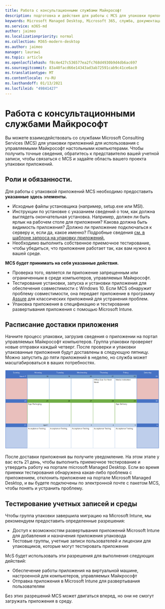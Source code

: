 ```yaml
---
title: Работа с консультационными службами Майкрософт
description: подготовка и действия для работы с MCS для упаковки приложений
keywords: Microsoft Managed Desktop, Microsoft 365, служба, документация, приложения, MCS, упаковка
ms.service: m365-md
author: jaimeo
ms.localizationpriority: normal
ms.collection: M365-modern-desktop
ms.author: jaimeo
manager: laurawi
ms.topic: article
ms.openlocfilehash: f8c4e427c536577ea2fc768d4930b9d4db6ac697
ms.sourcegitcommit: 83a40facd66e14343ad3ab72591cab9c41ce6ac0
ms.translationtype: MT
ms.contentlocale: ru-RU
ms.lasthandoff: 01/13/2021
ms.locfileid: "49841427"
---
```

# <a name="working-with-microsoft-consulting-services"></a>Работа с консультационными службами Майкрософт

Вы можете взаимодействовать со службами Microsoft Consulting Services (MCS) для упаковки приложений для использования с управляемыми Майкрософт настольными компьютерами. Чтобы получить точные сведения, обратитесь к представителю вашей учетной записи, чтобы связаться с MCS и задайте область вашего проекта упаковки приложений.

## <a name="roles-and-responsibilities"></a>Роли и обязанности.

Для работы с упаковкой приложений MCS необходимо предоставить **указанные здесь элементы.**

- Исходные файлы установщика (например, setup.exe или MSI).
- Инструкции по установке с указанием сведений о том, как должна выглядеть окончательная установка. Например, должен ли быть ярлык на рабочем столе для приложения? Какова должна быть видимость приложения? Должно ли приложение подключаться к серверу и, если да, какое именно? Подробные сведения [см. в шаблоне запроса на упаковку приложений.](https://github.com/MicrosoftDocs/microsoft-365-docs/raw/public/microsoft-365/managed-desktop/get-ready/downloads/app-packaging-template.docx)
- Необходимо выполнить собственное приемочное тестирование, чтобы убедиться, что приложение работает так, как вам нужно в вашей среде.

**MCS будет принимать на себя указанные действия.**

- Проверка того, является ли приложение запрещенным или ограниченным в среде компьютеров, управляемых Майкрософт.
- Тестирование установки, запуска и установки приложения для обеспечения совместимости с Windows 10. Если MCS обнаружит проблему совместимости, она передает приложение в программу [Assure](https://docs.microsoft.com/fasttrack/win-10-desktop-app-assure) для классических приложений для устранения проблем.
- Упаковка приложения в спецификацию и тестирование развертывания приложения с помощью Microsoft Intune.

## <a name="app-delivery-schedule"></a>Расписание доставки приложения

Начните процесс упаковки, загрузив сведения о приложении на портал управляемых Майкрософт компьютеров. Группа упаковки проверяет новые отправки каждый четверг. После проверки и упаковки упакованные приложения будут доставлены в следующую пятницу. Можно запустить до пяти приложений в неделю, но служба может масштабироваться в ваших потребностях.

![календарь, показывающий процесс приложения в четверг (21-е в этом примере), проверку мультимедиа на следующий день, упаковку в следующий понедельник (25-е) и доставку приложения в следующую пятницу (29-е)](../../media/MCS-cal.png)

После доставки приложения вы получите уведомление. На этом этапе у вас есть 21 день, чтобы выполнить приемочное тестирование и утвердить работу на портале microsoft Managed Desktop. Если во время приемки тестирования обнаружена какая-либо проблема с приложением, отклонить приложение на портале Microsoft Managed Desktop, и вы будете подключены по электронной почте с пакетом MCS, чтобы понять и устранить проблему.

## <a name="testing-accounts-and-environment"></a>Тестирование учетных записей и среды

Чтобы группа упаковки завершила миграцию на Microsoft Intune, мы рекомендуем предоставить определенные разрешения:
 
-   Доступ к возможностям развертывания приложений Microsoft Intune для добавления и назначения приложения упаковода 
-   Тестовые группы, учетные записи пользователей и лицензии для упаковщиков, которые могут тестировать приложения

McS будет использовать эти разрешения для выполнения следующих действий:
 
-   Обеспечение работы приложения на виртуальной машине, настроенной для компьютеров, управляемых Майкрософт
-   Отправка приложения в Microsoft Intune для развертывания пользователям

Без этих разрешений MCS может двигаться вперед, но они не смогут загружать приложения в среду.


